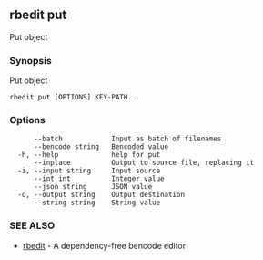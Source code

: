 ## rbedit put

Put object

### Synopsis


Put object

```
rbedit put [OPTIONS] KEY-PATH...
```

### Options

```
      --batch            Input as batch of filenames
      --bencode string   Bencoded value
  -h, --help             help for put
      --inplace          Output to source file, replacing it
  -i, --input string     Input source
      --int int          Integer value
      --json string      JSON value
  -o, --output string    Output destination
      --string string    String value
```

### SEE ALSO

* [rbedit](rbedit.md)	 - A dependency-free bencode editor


